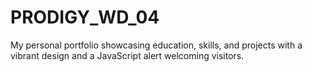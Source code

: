 # PRODIGY_WD_04
My personal portfolio showcasing education, skills, and projects with a vibrant design and a JavaScript alert welcoming visitors.
